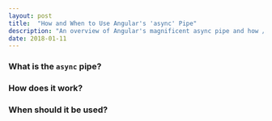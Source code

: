```yaml
---
layout: post
title:  "How and When to Use Angular's 'async' Pipe"
description: "An overview of Angular's magnificent async pipe and how / when you should use it."
date: 2018-01-11
---
```

### What is the `async` pipe?

### How does it work?

### When should it be used?
